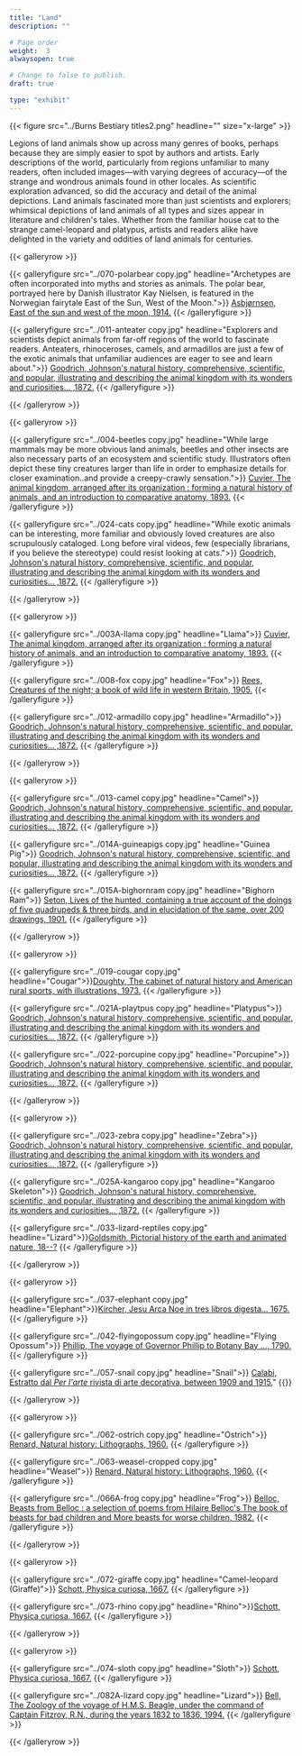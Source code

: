 ```yaml
---
title: "Land"
description: ""

# Page order
weight:  3
alwaysopen: true

# Change to false to publish.
draft: true

type: "exhibit"
---
```


{{< figure src="../Burns Bestiary titles2.png" headline="" size="x-large" >}}

 Legions of land animals show up across many genres of books, perhaps because they are simply easier to spot by authors and artists. Early descriptions of the world, particularly from regions unfamiliar to many readers, often included images—with varying degrees of accuracy—of the strange and wondrous animals found in other locales. As scientific exploration advanced, so did the accuracy and detail of the animal depictions. Land animals fascinated more than just scientists and explorers; whimsical depictions of land animals of all types and sizes appear in literature and children's tales. Whether from the familiar house cat to the strange camel-leopard and platypus, artists and readers alike have delighted in the variety and oddities of land animals for centuries. 




{{< galleryrow >}}

{{< galleryfigure src="../070-polarbear copy.jpg"
           headline="Archetypes are often incorporated into myths and stories as animals. The polar bear, portrayed here by Danish illustrator Kay Nielsen, is featured in the Norwegian fairytale East of the Sun, West of the Moon.">}} [Asbjørnsen, East of the sun and west of the moon, 1914.](https://bc-primo.hosted.exlibrisgroup.com/permalink/f/l6ucgu/ALMA-BC21325791980001021)
{{< /galleryfigure >}}

{{< galleryfigure src="../011-anteater copy.jpg"
           headline="Explorers and scientists depict animals from far-off regions of the world to fascinate readers. Anteaters, rhinoceroses, camels, and armadillos are just a few of the exotic animals that unfamiliar audiences are eager to see and learn about.">}} [Goodrich, Johnson's natural history, comprehensive, scientific, and popular, illustrating and describing the animal kingdom with its wonders and curiosities… ,1872.](https://bc-primo.hosted.exlibrisgroup.com/permalink/f/l6ucgu/ALMA-BC21326166860001021)
{{< /galleryfigure >}}

{{< /galleryrow >}}

{{< galleryrow >}}

{{< galleryfigure src="../004-beetles copy.jpg"
           headline="While large mammals may be more obvious land animals, beetles and other insects are also necessary parts of an ecosystem and scientific study. Illustrators often depict these tiny creatures larger than life in order to emphasize details for closer examination..and provide a creepy-crawly sensation.">}} [Cuvier, The animal kingdom, arranged after its organization : forming a natural history of animals, and an introduction to comparative anatomy, 1893.](https://bc-primo.hosted.exlibrisgroup.com/permalink/f/l6ucgu/ALMA-BC21321590080001021)
{{< /galleryfigure >}}


{{< galleryfigure src="../024-cats copy.jpg"
           headline="While exotic animals can be interesting, more familiar and obviously loved creatures are also scrupulously cataloged. Long before viral videos, few (especially librarians, if you believe the stereotype) could resist looking at cats.">}} [Goodrich, Johnson's natural history, comprehensive, scientific, and popular, illustrating and describing the animal kingdom with its wonders and curiosities… ,1872.](https://bc-primo.hosted.exlibrisgroup.com/permalink/f/l6ucgu/ALMA-BC21326166860001021)
{{< /galleryfigure >}}

{{< /galleryrow >}}


{{< galleryrow >}}

{{< galleryfigure src="../003A-llama copy.jpg"
           headline="Llama">}} [Cuvier, The animal kingdom, arranged after its organization : forming a natural history of animals, and an introduction to comparative anatomy, 1893.](https://bc-primo.hosted.exlibrisgroup.com/permalink/f/l6ucgu/ALMA-BC21321590080001021)
{{< /galleryfigure >}}

{{< galleryfigure src="../008-fox copy.jpg"
           headline="Fox">}} [Rees, Creatures of the night; a book of wild life in western Britain, 1905.](https://bc-primo.hosted.exlibrisgroup.com/permalink/f/l6ucgu/ALMA-BC21378063340001021)
{{< /galleryfigure >}}

{{< galleryfigure src="../012-armadillo copy.jpg"
           headline="Armadillo">}} [Goodrich, Johnson's natural history, comprehensive, scientific, and popular, illustrating and describing the animal kingdom with its wonders and curiosities… ,1872.](https://bc-primo.hosted.exlibrisgroup.com/permalink/f/l6ucgu/ALMA-BC21326166860001021)
{{< /galleryfigure >}}

{{< /galleryrow >}}


{{< galleryrow >}}

{{< galleryfigure src="../013-camel copy.jpg"
           headline="Camel">}} [Goodrich, Johnson's natural history, comprehensive, scientific, and popular, illustrating and describing the animal kingdom with its wonders and curiosities… ,1872.](https://bc-primo.hosted.exlibrisgroup.com/permalink/f/l6ucgu/ALMA-BC21326166860001021)
{{< /galleryfigure >}}

{{< galleryfigure src="../014A-guineapigs copy.jpg"
           headline="Guinea Pig">}} [Goodrich, Johnson's natural history, comprehensive, scientific, and popular, illustrating and describing the animal kingdom with its wonders and curiosities… ,1872.](https://bc-primo.hosted.exlibrisgroup.com/permalink/f/l6ucgu/ALMA-BC21326166860001021)
{{< /galleryfigure >}}

{{< galleryfigure src="../015A-bighornram copy.jpg"
           headline="Bighorn Ram">}} [Seton, Lives of the hunted, containing a true account of the doings of five quadrupeds & three birds, and in elucidation of the same, over 200 drawings, 1901.](https://bc-primo.hosted.exlibrisgroup.com/permalink/f/l6ucgu/ALMA-BC21354314970001021)
{{< /galleryfigure >}}

{{< /galleryrow >}}

{{< galleryrow >}}

{{< galleryfigure src="../019-cougar copy.jpg"
           headline="Cougar">}}[Doughty, The cabinet of natural history and American rural sports, with illustrations, 1973.](https://bc-primo.hosted.exlibrisgroup.com/permalink/f/l6ucgu/ALMA-BC21354327820001021)
{{< /galleryfigure >}}

{{< galleryfigure src="../021A-playtpus copy.jpg"
           headline="Platypus">}} [Goodrich, Johnson's natural history, comprehensive, scientific, and popular, illustrating and describing the animal kingdom with its wonders and curiosities… ,1872.](https://bc-primo.hosted.exlibrisgroup.com/permalink/f/l6ucgu/ALMA-BC21326166860001021)
{{< /galleryfigure >}}

{{< galleryfigure src="../022-porcupine copy.jpg"
           headline="Porcupine">}} [Goodrich, Johnson's natural history, comprehensive, scientific, and popular, illustrating and describing the animal kingdom with its wonders and curiosities… ,1872.](https://bc-primo.hosted.exlibrisgroup.com/permalink/f/l6ucgu/ALMA-BC21326166860001021)
{{< /galleryfigure >}}

{{< /galleryrow >}}

{{< galleryrow >}}

{{< galleryfigure src="../023-zebra copy.jpg"
           headline="Zebra">}} [Goodrich, Johnson's natural history, comprehensive, scientific, and popular, illustrating and describing the animal kingdom with its wonders and curiosities… ,1872.](https://bc-primo.hosted.exlibrisgroup.com/permalink/f/l6ucgu/ALMA-BC21326166860001021)
{{< /galleryfigure >}}

{{< galleryfigure src="../025A-kangaroo copy.jpg"
           headline="Kangaroo Skeleton">}} [Goodrich, Johnson's natural history, comprehensive, scientific, and popular, illustrating and describing the animal kingdom with its wonders and curiosities… ,1872.](https://bc-primo.hosted.exlibrisgroup.com/permalink/f/l6ucgu/ALMA-BC21326166860001021)
{{< /galleryfigure >}}

{{< galleryfigure src="../033-lizard-reptiles copy.jpg"
           headline="Lizard">}}[Goldsmith, Pictorial history of the earth and animated nature, 18--?](https://bc-primo.hosted.exlibrisgroup.com/permalink/f/l6ucgu/ALMA-BC21332353210001021)
{{< /galleryfigure >}}

{{< /galleryrow >}}

{{< galleryrow >}}

{{< galleryfigure src="../037-elephant copy.jpg"
           headline="Elephant">}}[Kircher, Jesu Arca Noe in tres libros digesta… 1675.](https://bc-primo.hosted.exlibrisgroup.com/permalink/f/l6ucgu/ALMA-BC21316418640001021)
{{< /galleryfigure >}}

{{< galleryfigure src="../042-flyingopossum copy.jpg"
           headline="Flying Opossum">}} [Phillip, The voyage of Governor Phillip to Botany Bay …, 1790.](https://bc-primo.hosted.exlibrisgroup.com/permalink/f/l6ucgu/ALMA-BC21347378150001021)
{{< /galleryfigure >}}


{{< galleryfigure src="../057-snail copy.jpg"
           headline="Snail">}} [Calabi,  Estratto dal *Per l'arte* rivista di arte decorativa, between 1909 and 1915.](https://bc-primo.hosted.exlibrisgroup.com/permalink/f/l6ucgu/ALMA-BC21490062220001021)"
{{</galleryfigure>}}

{{< /galleryrow >}}

{{< galleryrow >}}

{{< galleryfigure src="../062-ostrich copy.jpg"
           headline="Ostrich">}} [Renard, Natural history: Lithographs, 1960.](https://bc-primo.hosted.exlibrisgroup.com/permalink/f/l6ucgu/ALMA-BC21379343010001021)
{{< /galleryfigure >}}

{{< galleryfigure src="../063-weasel-cropped copy.jpg"
           headline="Weasel">}} [Renard, Natural history: Lithographs, 1960.](https://bc-primo.hosted.exlibrisgroup.com/permalink/f/l6ucgu/ALMA-BC21379343010001021)
{{< /galleryfigure >}}

{{< galleryfigure src="../066A-frog copy.jpg"
           headline="Frog">}} [Belloc, Beasts from Belloc : a selection of poems from Hilaire Belloc's The book of beasts for bad children and More beasts for worse children, 1982.](https://bc-primo.hosted.exlibrisgroup.com/permalink/f/l6ucgu/ALMA-BC21363268550001021)
{{< /galleryfigure >}}

{{< /galleryrow >}}

{{< galleryrow >}}

{{< galleryfigure src="../072-giraffe copy.jpg"
           headline="Camel-leopard (Giraffe)">}} [Schott, Physica curiosa, 1667.](https://bc-primo.hosted.exlibrisgroup.com/permalink/f/l6ucgu/ALMA-BC21386228300001021)
{{< /galleryfigure >}}

{{< galleryfigure src="../073-rhino copy.jpg"
           headline="Rhino">}}[Schott, Physica curiosa, 1667.](https://bc-primo.hosted.exlibrisgroup.com/permalink/f/l6ucgu/ALMA-BC21386228300001021)
{{< /galleryfigure >}}


{{< /galleryrow >}}


{{< galleryrow >}}

{{< galleryfigure src="../074-sloth copy.jpg"
           headline="Sloth">}} [Schott, Physica curiosa, 1667.](https://bc-primo.hosted.exlibrisgroup.com/permalink/f/l6ucgu/ALMA-BC21386228300001021)
{{< /galleryfigure >}}

{{< galleryfigure src="../082A-lizard copy.jpg"
           headline="Lizard">}} [Bell,  The Zoology of the voyage of H.M.S. Beagle, under the command of Captain Fitzroy, R.N., during the years 1832 to 1836, 1994.](https://bc-primo.hosted.exlibrisgroup.com/permalink/f/l6ucgu/ALMA-BC21369915000001021)
{{< /galleryfigure >}}


{{< /galleryrow >}}